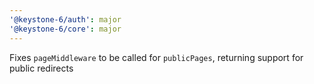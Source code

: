 ```yaml
---
'@keystone-6/auth': major
'@keystone-6/core': major
---
```


Fixes `pageMiddleware` to be called for `publicPages`, returning support for public redirects
